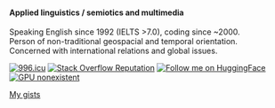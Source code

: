 #### Applied linguistics / semiotics and multimedia

<!--
**freealise/freealise** is a ✨ _special_ ✨ repository because its `README.md` (this file) appears on your GitHub profile.

Here are some ideas to get you started:

- 🔭 I’m currently working on ...
- 🌱 I’m currently learning ...
- 👯 I’m looking to collaborate on ...
- 🤔 I’m looking for help with ...
- 💬 Ask me about ...
- 📫 How to reach me: ...
- 😄 Pronouns: ...
- ⚡ Fun fact: ...
-->

Speaking English since 1992 (IELTS >7.0), coding since ~2000.  
Person of non-traditional geospacial and temporal orientation.  
Concerned with international relations and global issues.  

<!--[![Quora Profile](https://img.shields.io/badge/⁉️-Quora-red?style=for-the-badge)](https://www.quora.com/profile/Marina-From-Freealise) -->
[![996.icu](https://img.shields.io/badge/link-996.icu-red.svg)](https://996.icu)
[![Stack Overflow Reputation](https://img.shields.io/stackexchange/stackoverflow/r/9165398?color=orange&label=stackoverflow&logo=stackoverflow&style=for-the-badge)](https://stackoverflow.com/users/9165398) 
[![Follow me on HuggingFace](https://img.shields.io/badge/%F0%9F%A4%97-Hugging%20Face-yellow?style=for-the-badge)](https://huggingface.co/freealise) 
[![GPU nonexistent](https://img.shields.io/badge/GPU-no-green?style=for-the-badge)](https://en.wikipedia.org/wiki/Aphantasia)

[My gists](https://gist.github.com/freealise/)

<!--
https://stackexchange.com/sites?view=grid

[language from 1992, product idea from 2002, brand story from 2011, current business]
(British influence) English is not my native language, but I started to learn it before school - and music has later become an important part of education.  
The brand Freealise refers to the sponsorship pricing model, it is an altered version of an early name of Linux (which was Freax),
influenced by the Occupy Wall Street movement (antonym of 'occupy').
             
https://linkedin.com

    <a href="https://fb.me/freealise" target="_blank" title="Facebook"><i class="material-icons notranslate">facebook</i></a>
    <a href="https://www.reddit.com/u/freealise" target="_blank" title="Reddit"><i class="material-icons notranslate">reddit</i></a>
    <a href="https://www.flickr.com/people/183764047@N03/" target="_blank" title="Flickr"><i class="material-icons notranslate">hdr_strong</i></a>
    <a href="https://stackoverflow.com/users/9165398/freealise" target="_blank" title="Stack Overflow"><i class="material-icons notranslate">comment</i></a>

Bipolar, paranoid, obsessive-compulsive, almost aphantasiac, Judaizing introvert.
-->
